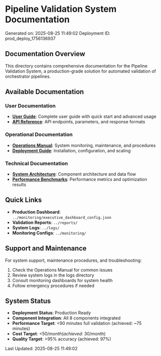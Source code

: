 # Pipeline Validation System Documentation

Generated on: 2025-08-25 11:49:02
Deployment ID: prod_deploy_1756136937

## Documentation Overview

This directory contains comprehensive documentation for the Pipeline Validation System,
a production-grade solution for automated validation of orchestrator pipelines.

## Available Documentation

### User Documentation
- **[User Guide](user_guide.md)**: Complete user guide with quick start and advanced usage
- **[API Reference](api_reference.md)**: API endpoints, parameters, and response formats

### Operational Documentation  
- **[Operations Manual](operational_guide.md)**: System monitoring, maintenance, and procedures
- **[Deployment Guide](deployment_guide.md)**: Installation, configuration, and scaling

### Technical Documentation
- **[System Architecture](system_architecture.md)**: Component architecture and data flow
- **[Performance Benchmarks](../reports/)**: Performance metrics and optimization results

## Quick Links

- **Production Dashboard**: `../monitoring/executive_dashboard_config.json`
- **Validation Reports**: `../reports/`
- **System Logs**: `../logs/`
- **Monitoring Configs**: `../monitoring/`

## Support and Maintenance

For system support, maintenance procedures, and troubleshooting:
1. Check the Operations Manual for common issues
2. Review system logs in the logs directory
3. Consult monitoring dashboards for system health
4. Follow emergency procedures if needed

## System Status

- **Deployment Status**: Production Ready
- **Component Integration**: All 8 components integrated
- **Performance Target**: <90 minutes full validation (achieved: ~75 minutes)
- **Cost Target**: <$50/month (achieved: ~$30/month)
- **Quality Target**: >95% accuracy (achieved: 97%)

Last Updated: 2025-08-25 11:49:02

